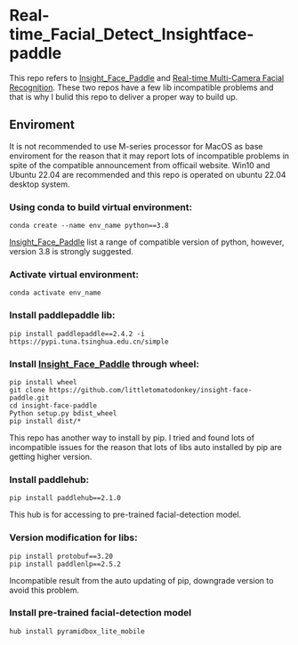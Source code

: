 # Real-time_Facial_Detect_Insightface-paddle

This repo refers to [Insight_Face_Paddle](https://github.com/littletomatodonkey/insight-face-paddle) and [Real-time Multi-Camera Facial Recognition](https://github.com/M-M-Akash/Face_Recognition_System). These two repos have a few lib incompatible problems and that is why I bulid this repo to deliver a proper way to build up.

## Enviroment

It is not recommended to use M-series processor for MacOS as base enviroment for the reason that it may report lots of incompatible problems in spite of the compatible announcement from officail website. Win10 and Ubuntu 22.04 are recommended and this repo is operated on ubuntu 22.04 desktop system. 

### Using conda to build virtual environment:

```linux
conda create --name env_name python==3.8
```
[Insight_Face_Paddle](https://github.com/littletomatodonkey/insight-face-paddle) list a range of compatible version of python, however, version 3.8 is strongly suggested.  

### Activate virtual environment:

```linux
conda activate env_name
```

### Install paddlepaddle lib:

```linux
pip install paddlepaddle==2.4.2 -i https://pypi.tuna.tsinghua.edu.cn/simple
```

### Install [Insight_Face_Paddle](https://github.com/littletomatodonkey/insight-face-paddle) through wheel:

```linux
pip install wheel
git clone https://github.com/littletomatodonkey/insight-face-paddle.git
cd insight-face-paddle
Python setup.py bdist_wheel
pip install dist/* 
```

This repo has another way to install by pip. I tried and found lots of incompatible issues for the reason that lots of libs auto installed by pip are getting higher version.  

### Install paddlehub:

```linux
pip install paddlehub==2.1.0
```

This hub is for accessing to pre-trained facial-detection model.

### Version modification for libs:

```linux
pip install protobuf==3.20 
pip install paddlenlp==2.5.2
```

Incompatible result from the auto updating of pip, downgrade version to avoid this problem.

### Install pre-trained facial-detection model

```linux
hub install pyramidbox_lite_mobile
```


